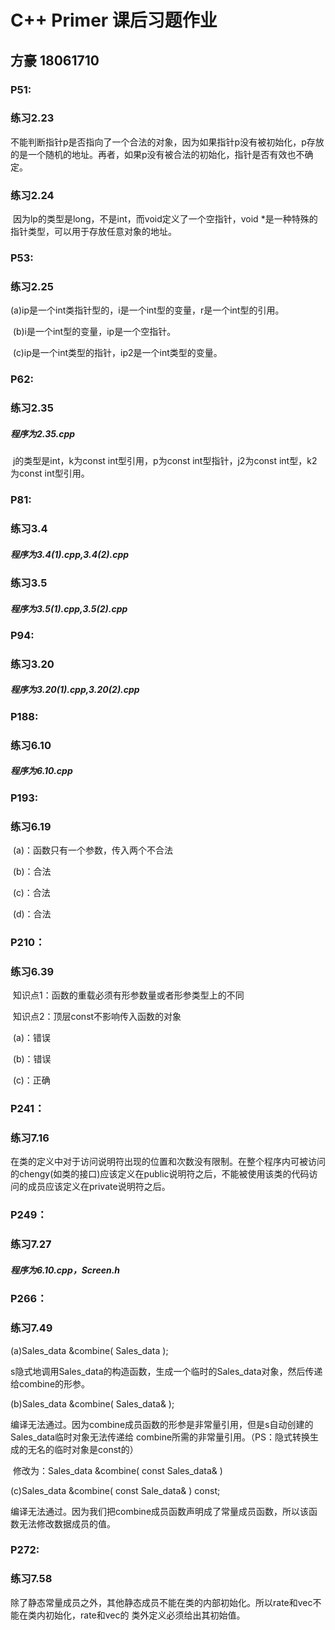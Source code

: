 # C++ Primer 课后习题作业

## 方豪 18061710

### P51:

### 练习2.23

​	不能判断指针p是否指向了一个合法的对象，因为如果指针p没有被初始化，p存放的是一个随机的地址。再者，如果p没有被合法的初始化，指针是否有效也不确定。



### 练习2.24

​	因为lp的类型是long，不是int，而void定义了一个空指针，void *是一种特殊的指针类型，可以用于存放任意对象的地址。



### P53:

### 练习2.25

​	(a)ip是一个int类指针型的，i是一个int型的变量，r是一个int型的引用。

​	(b)i是一个int型的变量，ip是一个空指针。

​	(c)ip是一个int类型的指针，ip2是一个int类型的变量。



### P62:

### 练习2.35

##### 	程序为2.35.cpp

​	j的类型是int，k为const int型引用，p为const int型指针，j2为const int型，k2为const int型引用。



### P81:

### 练习3.4

##### 	程序为3.4(1).cpp,3.4(2).cpp



### 练习3.5

##### 	程序为3.5(1).cpp,3.5(2).cpp



### P94:

### 练习3.20

##### 程序为3.20(1).cpp,3.20(2).cpp



### P188:

### 练习6.10

##### 程序为6.10.cpp



### P193:

### 练习6.19

​	(a)：函数只有一个参数，传入两个不合法

​	(b)：合法

​	(c)：合法

​	(d)：合法



### P210：

### 练习6.39

​	知识点1：函数的重载必须有形参数量或者形参类型上的不同

​	知识点2：顶层const不影响传入函数的对象

​	(a)：错误

​	(b)：错误

​	(c)：正确



### P241：

### 练习7.16

​	在类的定义中对于访问说明符出现的位置和次数没有限制。在整个程序内可被访问的chengy(如类的接口)应该定义在public说明符之后，不能被使用该类的代码访问的成员应该定义在private说明符之后。



### P249：

### 练习7.27

##### 程序为6.10.cpp，Screen.h



### P266：

### 练习7.49

(a)Sales_data &combine( Sales_data );

​	s隐式地调用Sales_data的构造函数，生成一个临时的Sales_data对象，然后传递给combine的形参。

(b)Sales_data &combine( Sales_data& );

​	编译无法通过。因为combine成员函数的形参是非常量引用，但是s自动创建的Sales_data临时对象无法传递给	combine所需的非常量引用。（PS：隐式转换生成的无名的临时对象是const的）

​	修改为：Sales_data &combine( const Sales_data& ) 

(c)Sales_data &combine( const Sale_data& ) const;

​	编译无法通过。因为我们把combine成员函数声明成了常量成员函数，所以该函数无法修改数据成员的值。


### P272:

### 练习7.58

​	除了静态常量成员之外，其他静态成员不能在类的内部初始化。所以rate和vec不能在类内初始化，rate和vec的	类外定义必须给出其初始值。